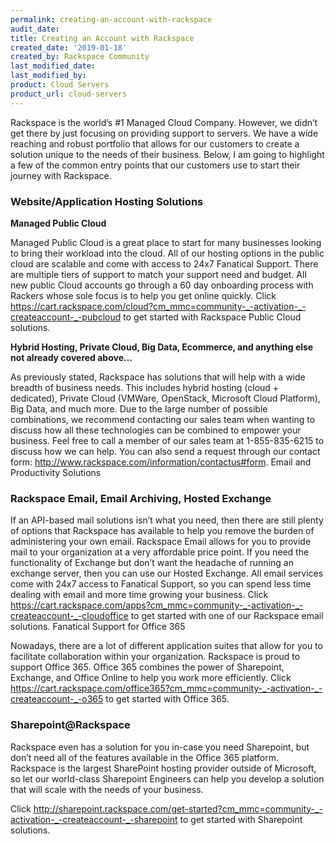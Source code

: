 ```yaml
---
permalink: creating-an-account-with-rackspace
audit_date:
title: Creating an Account with Rackspace
created_date: '2019-01-18'
created_by: Rackspace Community
last_modified_date: 
last_modified_by: 
product: Cloud Servers
product_url: cloud-servers
---
```


Rackspace is the world’s #1 Managed Cloud Company. However, we didn’t get there by just focusing on providing support to servers. We have a wide reaching and robust portfolio that allows for our customers to create a solution unique to the needs of their business. Below, I am going to highlight a few of the common entry points that our customers use to start their journey with Rackspace.

 
### Website/Application Hosting Solutions

**Managed Public Cloud**

Managed Public Cloud is a great place to start for many businesses looking to bring their workload into the cloud. All of our hosting options in the public cloud are scalable and come with access to 24x7 Fanatical Support. There are multiple tiers of support to match your support need and budget. All new public Cloud accounts go through a 60 day onboarding process with Rackers whose sole focus is to help you get online quickly.
Click https://cart.rackspace.com/cloud?cm_mmc=community-_-activation-_-createaccount-_-pubcloud to get started with Rackspace Public Cloud solutions.


**Hybrid Hosting, Private Cloud, Big Data, Ecommerce, and anything else not already covered above…**

As previously stated, Rackspace has solutions that will help with a wide breadth of business needs. This includes hybrid hosting (cloud + dedicated), Private Cloud (VMWare, OpenStack, Microsoft Cloud Platform), Big Data, and much more. Due to the large number of possible combinations, we recommend contacting our sales team when wanting to discuss how all these technologies can be combined to empower your business. 
Feel free to call a member of our sales team at 1-855-835-6215 to discuss how we can help. You can also send a request through our contact form: http://www.rackspace.com/information/contactus#form. 
Email and Productivity Solutions

### Rackspace Email, Email Archiving, Hosted Exchange

If an API-based mail solutions isn’t what you need, then there are still plenty of options that Rackspace has available to help you remove the burden of administering your own email. Rackspace Email allows for you to provide mail to your organization at a very affordable price point. If you need the functionality of Exchange but don’t want the headache of running an exchange server, then you can use our Hosted Exchange. All email services come with 24x7 access to Fanatical Support, so you can spend less time dealing with email and more time growing your business. 
Click https://cart.rackspace.com/apps?cm_mmc=community-_-activation-_-createaccount-_-cloudoffice to get started with one of our Rackspace email solutions.
Fanatical Support for Office 365

Nowadays, there are a lot of different application suites that allow for you to facilitate collaboration within your organization. Rackspace is proud to support Office 365. Office 365 combines the power of Sharepoint, Exchange, and Office Online to help you work more efficiently. 
Click https://cart.rackspace.com/office365?cm_mmc=community-_-activation-_-createaccount-_-o365 to get started with Office 365.

### Sharepoint@Rackspace

Rackspace even has a solution for you in-case you need Sharepoint, but don’t need all of the features available in the Office 365 platform. Rackspace is the largest SharePoint hosting provider outside of Microsoft, so let our world-class Sharepoint Engineers can help you develop a solution that will scale with the needs of your business. 

Click http://sharepoint.rackspace.com/get-started?cm_mmc=community-_-activation-_-createaccount-_-sharepoint to get started with Sharepoint solutions.
